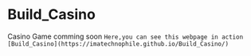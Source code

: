 # Build_Casino
Casino Game comming soon
``` Here,you can see this webpage in action [Build_Casino](https://imatechnophile.github.io/Build_Casino/) ```
